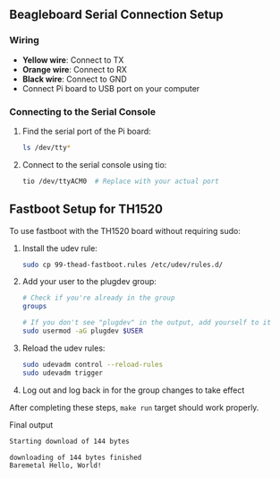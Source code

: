 ## Beagleboard Serial Connection Setup

### Wiring

- **Yellow wire**: Connect to TX
- **Orange wire**: Connect to RX
- **Black wire**: Connect to GND
- Connect Pi board to USB port on your computer

### Connecting to the Serial Console

1. Find the serial port of the Pi board:

    ```bash
    ls /dev/tty*
    ```

2. Connect to the serial console using tio:

    ```bash
    tio /dev/ttyACM0  # Replace with your actual port
    ```


## Fastboot Setup for TH1520

To use fastboot with the TH1520 board without requiring sudo:

1. Install the udev rule:

    ```bash
    sudo cp 99-thead-fastboot.rules /etc/udev/rules.d/
    ```

2. Add your user to the plugdev group:

    ```bash
    # Check if you're already in the group
    groups

    # If you don't see "plugdev" in the output, add yourself to it
    sudo usermod -aG plugdev $USER
    ```

3. Reload the udev rules:

    ```bash
    sudo udevadm control --reload-rules
    sudo udevadm trigger
    ```

4. Log out and log back in for the group changes to take effect


After completing these steps, `make run` target should work properly.

Final output

```bash
Starting download of 144 bytes

downloading of 144 bytes finished
Baremetal Hello, World!
```

